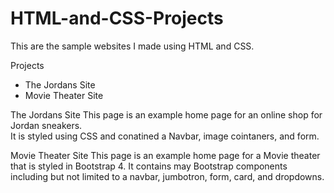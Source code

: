 # HTML-and-CSS-Projects
This are the sample websites I made using HTML and CSS.

Projects
- The Jordans Site
- Movie Theater Site

The Jordans Site
This page is an example home page for an online shop for Jordan sneakers.  
It is styled using CSS and conatined a Navbar, image cointaners, and form.

Movie Theater Site
This page is an example home page for a Movie theater that is styled in Bootstrap 4. It
contains may Bootstrap components including but not limited to a navbar, jumbotron, form,
card, and dropdowns.
